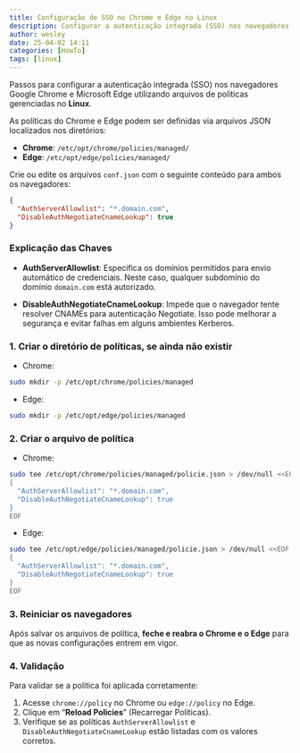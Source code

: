 ```yaml
---
title: Configuração de SSO no Chrome e Edge no Linux
description: Configurar a autenticação integrada (SSO) nos navegadores Google Chrome e Microsoft Edge no Linux.
author: wesley
date: 25-04-02 14:11
categories: [HowTo]
tags: [linux]
---
```

Passos para configurar a autenticação integrada (SSO) nos navegadores Google Chrome e Microsoft Edge utilizando arquivos de políticas gerenciadas no **Linux**.

As políticas do Chrome e Edge podem ser definidas via arquivos JSON localizados nos diretórios:

- **Chrome**: `/etc/opt/chrome/policies/managed/`
- **Edge**: `/etc/opt/edge/policies/managed/`

Crie ou edite os arquivos `conf.json` com o seguinte conteúdo para ambos os navegadores:

```json
{
  "AuthServerAllowlist": "*.domain.com",
  "DisableAuthNegotiateCnameLookup": true
}
```

### Explicação das Chaves

- **AuthServerAllowlist**: Especifica os domínios permitidos para envio automático de credenciais. Neste caso, qualquer subdomínio do domínio `domain.com` está autorizado.

- **DisableAuthNegotiateCnameLookup**: Impede que o navegador tente resolver CNAMEs para autenticação Negotiate. Isso pode melhorar a segurança e evitar falhas em alguns ambientes Kerberos.

### 1. Criar o diretório de políticas, se ainda não existir

- Chrome:
```bash
sudo mkdir -p /etc/opt/chrome/policies/managed
```

- Edge:
```bash
sudo mkdir -p /etc/opt/edge/policies/managed
```

### 2. Criar o arquivo de política

- Chrome:
```bash
sudo tee /etc/opt/chrome/policies/managed/policie.json > /dev/null <<EOF
{
  "AuthServerAllowlist": "*.domain.com",
  "DisableAuthNegotiateCnameLookup": true
}
EOF
```

- Edge:
```bash
sudo tee /etc/opt/edge/policies/managed/policie.json > /dev/null <<EOF
{
  "AuthServerAllowlist": "*.domain.com",
  "DisableAuthNegotiateCnameLookup": true
}
EOF
```

### 3. Reiniciar os navegadores

Após salvar os arquivos de política, **feche e reabra o Chrome e o Edge** para que as novas configurações entrem em vigor.

### 4. Validação

Para validar se a política foi aplicada corretamente:

1. Acesse `chrome://policy` no Chrome ou `edge://policy` no Edge.
2. Clique em “**Reload Policies**” (Recarregar Políticas).
3. Verifique se as políticas `AuthServerAllowlist` e `DisableAuthNegotiateCnameLookup` estão listadas com os valores corretos.
